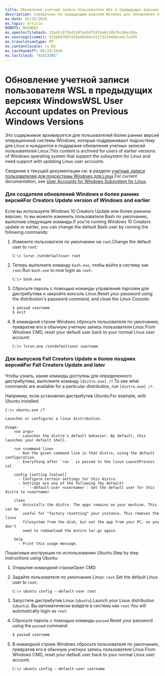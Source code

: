 ```yaml
---
title: Обновление учетной записи пользователя WSL в предыдущих версиях Windows
description: Справочник по предыдущим версиям Windows для обновления учетных записей пользователей Linux с помощью подсистемы Windows для Linux.
ms.date: 01/20/2020
ms.topic: article
ROBOTS: NOINDEX
ms.openlocfilehash: 33a42c8f3bd518fa45df2874a6c59b76cd8ec80a
ms.sourcegitcommit: b15b847b87d29a40de4a1517315949bce9c7a3d5
ms.translationtype: MT
ms.contentlocale: ru-RU
ms.lasthandoff: 09/28/2020
ms.locfileid: "91413365"
---
```

# <a name="wsl-user-account-updates-on-previous-windows-versions"></a><span data-ttu-id="16616-103">Обновление учетной записи пользователя WSL в предыдущих версиях Windows</span><span class="sxs-lookup"><span data-stu-id="16616-103">WSL User Account updates on Previous Windows Versions</span></span>

<span data-ttu-id="16616-104">Это содержимое архивируется для пользователей более ранних версий операционной системы Windows, которые поддерживают подсистему для Linux и нуждаются в поддержке обновления учетных записей пользователей Linux.</span><span class="sxs-lookup"><span data-stu-id="16616-104">This content is archived for users of earlier versions of Windows operating system that support the subsystem for Linux and need support with updating Linux user accounts.</span></span>

<span data-ttu-id="16616-105">Сведения о текущей документации см. в разделе [учетные записи пользователей для подсистемы Windows для Linux](./user-support.md).</span><span class="sxs-lookup"><span data-stu-id="16616-105">For current documentation, see [User Accounts for Windows Subsystem for Linux](./user-support.md).</span></span>

### <a name="for-creators-update-version-of-windows-and-earlier"></a><span data-ttu-id="16616-106">Для создателя обновлений Windows и более ранних версий</span><span class="sxs-lookup"><span data-stu-id="16616-106">For Creators Update version of Windows and earlier</span></span>

<span data-ttu-id="16616-107">Если вы используете Windows 10 Creators Update или более раннюю версию, то вы можете изменить пользователя Bash по умолчанию, выполнив следующие команды.</span><span class="sxs-lookup"><span data-stu-id="16616-107">If you're running Windows 10 Creators update or earlier, you can change the default Bash user by running the following commands:</span></span>

1. <span data-ttu-id="16616-108">Измените пользователя по умолчанию на `root`.</span><span class="sxs-lookup"><span data-stu-id="16616-108">Change the default user to `root`:</span></span>

    ```console
    C:\> lxrun /setdefaultuser root
    ```

1. <span data-ttu-id="16616-109">Теперь выполните команду `bash.exe`, чтобы войти в систему как `root`.</span><span class="sxs-lookup"><span data-stu-id="16616-109">Run `bash.exe` to now login as `root`:</span></span>

    ```console
    C:\> bash.exe
    ```

1. <span data-ttu-id="16616-110">Сбросьте пароль с помощью команды управления паролем для дистрибутива и закройте консоль Linux.</span><span class="sxs-lookup"><span data-stu-id="16616-110">Reset your password using the distribution's password command, and close the Linux Console:</span></span>

    ```BASH
    $ passwd username
    $ exit
    ```

1. <span data-ttu-id="16616-111">В командной строке Windows сбросьте пользователя по умолчанию, превратив его в обычную учетную запись пользователя Linux.</span><span class="sxs-lookup"><span data-stu-id="16616-111">From Windows CMD, reset your default user back to your normal Linux user account:</span></span>

    ```console
    C:\> lxrun.exe /setdefaultuser username
    ```

### <a name="for-fall-creators-update-and-later"></a><span data-ttu-id="16616-112">Для выпусков Fall Creators Update и более поздних версий</span><span class="sxs-lookup"><span data-stu-id="16616-112">For Fall Creators Update and later</span></span>

<span data-ttu-id="16616-113">Чтобы узнать, какие команды доступны для определенного дистрибутива, выполните команду `[distro.exe] /?`.</span><span class="sxs-lookup"><span data-stu-id="16616-113">To see what commands are available for a particular distribution, run `[distro.exe] /?`.</span></span>
    
<span data-ttu-id="16616-114">Например, если установлен дистрибутив Ubuntu:</span><span class="sxs-lookup"><span data-stu-id="16616-114">For example, with Ubuntu installed:</span></span>

```console
C:\> ubuntu.exe /?

Launches or configures a linux distribution.

Usage:
    <no args>
      - Launches the distro's default behavior. By default, this launches your default shell.

    run <command line>
      - Run the given command line in that distro, using the default configuration.
      - Everything after `run ` is passed to the linux LaunchProcess cal

    config [setting [value]]
      - Configure certain settings for this distro.
      - Settings are any of the following (by default)
        - `--default-user <username>`: Set the default user for this distro to <username>

    clean
      - Uninstalls the distro. The appx remains on your machine. This can be
        useful for "factory resetting" your instance. This removes the linux
        filesystem from the disk, but not the app from your PC, so you don't
        need to redownload the entire tar.gz again.

    help
      - Print this usage message.
```

<span data-ttu-id="16616-115">Пошаговые инструкции по использованию Ubuntu.</span><span class="sxs-lookup"><span data-stu-id="16616-115">Step by step instructions using Ubuntu:</span></span>

1. <span data-ttu-id="16616-116">Открытие командной строки</span><span class="sxs-lookup"><span data-stu-id="16616-116">Open CMD</span></span>
1. <span data-ttu-id="16616-117">Задайте пользователя по умолчанию Linux: `root`.</span><span class="sxs-lookup"><span data-stu-id="16616-117">Set the default Linux user to `root`:</span></span>

    ```console
    C:\> ubuntu config --default-user root
    ```    

1. <span data-ttu-id="16616-118">Запустите дистрибутив Linux (`ubuntu`).</span><span class="sxs-lookup"><span data-stu-id="16616-118">Launch your Linux distribution (`ubuntu`).</span></span>  <span data-ttu-id="16616-119">Вы автоматически войдете в систему как `root`.</span><span class="sxs-lookup"><span data-stu-id="16616-119">You will automatically login as `root`:</span></span>

1. <span data-ttu-id="16616-120">Сбросьте пароль с помощью команды `passwd`.</span><span class="sxs-lookup"><span data-stu-id="16616-120">Reset your password using the `passwd` command:</span></span>

    ```BASH
    $ passwd username
    ```

1. <span data-ttu-id="16616-121">В командной строке Windows сбросьте пользователя по умолчанию, превратив его в обычную учетную запись пользователя Linux.</span><span class="sxs-lookup"><span data-stu-id="16616-121">From Windows CMD, reset your default user back to your normal Linux user account.</span></span>

    ```console
    C:\> ubuntu config --default-user username
    ```
